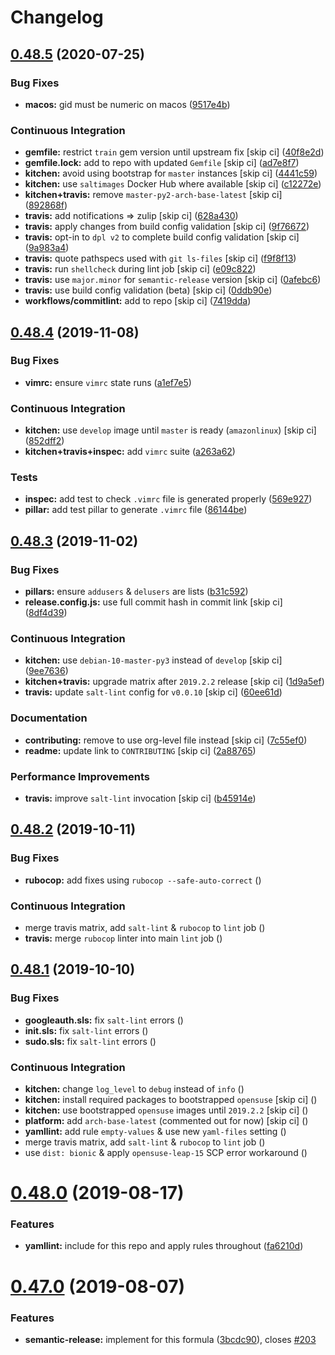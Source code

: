 # Changelog

## [0.48.5](https://github.com/saltstack-formulas/users-formula/compare/v0.48.4...v0.48.5) (2020-07-25)


### Bug Fixes

* **macos:** gid must be numeric on macos ([9517e4b](https://github.com/saltstack-formulas/users-formula/commit/9517e4b069d130b442562ed28fa9641cfebeb698))


### Continuous Integration

* **gemfile:** restrict `train` gem version until upstream fix [skip ci] ([40f8e2d](https://github.com/saltstack-formulas/users-formula/commit/40f8e2d181f6ab345d205da95013bab8370afaf0))
* **gemfile.lock:** add to repo with updated `Gemfile` [skip ci] ([ad7e8f7](https://github.com/saltstack-formulas/users-formula/commit/ad7e8f7cab43fb01b8a3a6651e1adf96241e63cf))
* **kitchen:** avoid using bootstrap for `master` instances [skip ci] ([4441c59](https://github.com/saltstack-formulas/users-formula/commit/4441c597bd6425b5e5d79ced23d2c43790ec184e))
* **kitchen:** use `saltimages` Docker Hub where available [skip ci] ([c12272e](https://github.com/saltstack-formulas/users-formula/commit/c12272eaae0440808f8c00ac5ac2f66ea5174f17))
* **kitchen+travis:** remove `master-py2-arch-base-latest` [skip ci] ([892868f](https://github.com/saltstack-formulas/users-formula/commit/892868f3b52dfb1f3aaa2760bf37635b94eb2d29))
* **travis:** add notifications => zulip [skip ci] ([628a430](https://github.com/saltstack-formulas/users-formula/commit/628a4306814bb69af750f35c7fa077662033a19b))
* **travis:** apply changes from build config validation [skip ci] ([9f76672](https://github.com/saltstack-formulas/users-formula/commit/9f766728d4f8c44ed791dcc28e049c890331746d))
* **travis:** opt-in to `dpl v2` to complete build config validation [skip ci] ([9a983a4](https://github.com/saltstack-formulas/users-formula/commit/9a983a4c2aee5e097f16378885ab7d6cad490509))
* **travis:** quote pathspecs used with `git ls-files` [skip ci] ([f9f8f13](https://github.com/saltstack-formulas/users-formula/commit/f9f8f13693307695d6b6d8ca0aa2a9dcaa82c0c0))
* **travis:** run `shellcheck` during lint job [skip ci] ([e09c822](https://github.com/saltstack-formulas/users-formula/commit/e09c8221657338baabf73c97902174513009f63b))
* **travis:** use `major.minor` for `semantic-release` version [skip ci] ([0afebc6](https://github.com/saltstack-formulas/users-formula/commit/0afebc6fc36e1df818640bdddf6136841611243e))
* **travis:** use build config validation (beta) [skip ci] ([0ddb90e](https://github.com/saltstack-formulas/users-formula/commit/0ddb90e6b546215e4de07b8257a89fc874f80d8b))
* **workflows/commitlint:** add to repo [skip ci] ([7419dda](https://github.com/saltstack-formulas/users-formula/commit/7419dda3a4791044b8dd637cfcb8daedc637a2a8))

## [0.48.4](https://github.com/saltstack-formulas/users-formula/compare/v0.48.3...v0.48.4) (2019-11-08)


### Bug Fixes

* **vimrc:** ensure `vimrc` state runs ([a1ef7e5](https://github.com/saltstack-formulas/users-formula/commit/a1ef7e57d9627f59000962111478d0846ab25d5c))


### Continuous Integration

* **kitchen:** use `develop` image until `master` is ready (`amazonlinux`) [skip ci] ([852dff2](https://github.com/saltstack-formulas/users-formula/commit/852dff2aac5216e5ebf3f03cfa8f2559a35bdf9c))
* **kitchen+travis+inspec:** add `vimrc` suite ([a263a62](https://github.com/saltstack-formulas/users-formula/commit/a263a62e7570d32d4a796538fc1720e20fa008a1))


### Tests

* **inspec:** add test to check `.vimrc` file is generated properly ([569e927](https://github.com/saltstack-formulas/users-formula/commit/569e9276dbeea38f4920596502db75d64abbdc5e))
* **pillar:** add test pillar to generate `.vimrc` file ([86144be](https://github.com/saltstack-formulas/users-formula/commit/86144befb9f98597464d9a10d45d820077a171e4))

## [0.48.3](https://github.com/saltstack-formulas/users-formula/compare/v0.48.2...v0.48.3) (2019-11-02)


### Bug Fixes

* **pillars:** ensure `addusers` & `delusers` are lists ([b31c592](https://github.com/saltstack-formulas/users-formula/commit/b31c592147a4831f3800b80fa6d11025c5372f4c))
* **release.config.js:** use full commit hash in commit link [skip ci] ([8df4d39](https://github.com/saltstack-formulas/users-formula/commit/8df4d39060dfaa1d3e8bce4d2cc7afd9c15d7dfd))


### Continuous Integration

* **kitchen:** use `debian-10-master-py3` instead of `develop` [skip ci] ([9ee7636](https://github.com/saltstack-formulas/users-formula/commit/9ee7636477e20ad6597da2dd41375e858f644e4d))
* **kitchen+travis:** upgrade matrix after `2019.2.2` release [skip ci] ([1d9a5ef](https://github.com/saltstack-formulas/users-formula/commit/1d9a5ef5be4bf0c66d6471effa32a2953637b031))
* **travis:** update `salt-lint` config for `v0.0.10` [skip ci] ([60ee61d](https://github.com/saltstack-formulas/users-formula/commit/60ee61dd66bb3ab53b5dabb8c252e8725b1f0b04))


### Documentation

* **contributing:** remove to use org-level file instead [skip ci] ([7c55ef0](https://github.com/saltstack-formulas/users-formula/commit/7c55ef0c0dba8fbdb34b3882d2b1f8d78c93720d))
* **readme:** update link to `CONTRIBUTING` [skip ci] ([2a88765](https://github.com/saltstack-formulas/users-formula/commit/2a887654fcffb2ea6870967007f6d8cd096ed1a0))


### Performance Improvements

* **travis:** improve `salt-lint` invocation [skip ci] ([b45914e](https://github.com/saltstack-formulas/users-formula/commit/b45914e063e3ac7462b31efa0b187d13cb8ee81a))

## [0.48.2](https://github.com/saltstack-formulas/users-formula/compare/v0.48.1...v0.48.2) (2019-10-11)


### Bug Fixes

* **rubocop:** add fixes using `rubocop --safe-auto-correct` ([](https://github.com/saltstack-formulas/users-formula/commit/13dd7f9))


### Continuous Integration

* merge travis matrix, add `salt-lint` & `rubocop` to `lint` job ([](https://github.com/saltstack-formulas/users-formula/commit/99136b5))
* **travis:** merge `rubocop` linter into main `lint` job ([](https://github.com/saltstack-formulas/users-formula/commit/96999c2))

## [0.48.1](https://github.com/saltstack-formulas/users-formula/compare/v0.48.0...v0.48.1) (2019-10-10)


### Bug Fixes

* **googleauth.sls:** fix `salt-lint` errors ([](https://github.com/saltstack-formulas/users-formula/commit/bb27b94))
* **init.sls:** fix `salt-lint` errors ([](https://github.com/saltstack-formulas/users-formula/commit/4cec0ef))
* **sudo.sls:** fix `salt-lint` errors ([](https://github.com/saltstack-formulas/users-formula/commit/560f5e1))


### Continuous Integration

* **kitchen:** change `log_level` to `debug` instead of `info` ([](https://github.com/saltstack-formulas/users-formula/commit/1726e0f))
* **kitchen:** install required packages to bootstrapped `opensuse` [skip ci] ([](https://github.com/saltstack-formulas/users-formula/commit/0ed662d))
* **kitchen:** use bootstrapped `opensuse` images until `2019.2.2` [skip ci] ([](https://github.com/saltstack-formulas/users-formula/commit/f2e1b66))
* **platform:** add `arch-base-latest` (commented out for now) [skip ci] ([](https://github.com/saltstack-formulas/users-formula/commit/1790bae))
* **yamllint:** add rule `empty-values` & use new `yaml-files` setting ([](https://github.com/saltstack-formulas/users-formula/commit/af2d2c0))
* merge travis matrix, add `salt-lint` & `rubocop` to `lint` job ([](https://github.com/saltstack-formulas/users-formula/commit/f17d156))
* use `dist: bionic` & apply `opensuse-leap-15` SCP error workaround ([](https://github.com/saltstack-formulas/users-formula/commit/4d3228b))

# [0.48.0](https://github.com/saltstack-formulas/users-formula/compare/v0.47.0...v0.48.0) (2019-08-17)


### Features

* **yamllint:** include for this repo and apply rules throughout ([fa6210d](https://github.com/saltstack-formulas/users-formula/commit/fa6210d))

# [0.47.0](https://github.com/saltstack-formulas/users-formula/compare/v0.46.1...v0.47.0) (2019-08-07)


### Features

* **semantic-release:** implement for this formula ([3bcdc90](https://github.com/saltstack-formulas/users-formula/commit/3bcdc90)), closes [#203](https://github.com/saltstack-formulas/users-formula/issues/203)
